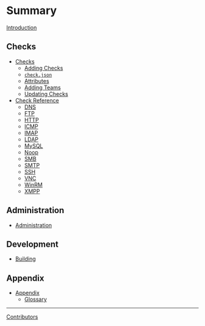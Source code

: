 Summary
=======

[Introduction]()

Checks
------

- [Checks](./checks.md)
  - [Adding Checks](./checks/adding_checks.md)
  - [`check.json`](./checks/check_json.md)
  - [Attributes](./checks/attributes.md)
  - [Adding Teams](./checks/adding_teams.md)
  - [Updating Checks](./checks/updating.md)
- [Check Reference](./reference.md)
  - [DNS](./reference/dns.md)
  - [FTP](./reference/ftp.md)
  - [HTTP](./reference/http.md)
  - [ICMP](./reference/icmp.md)
  - [IMAP](./reference/imap.md)
  - [LDAP](./reference/ldap.md)
  - [MySQL](./reference/mysql.md)
  - [Noop](./reference/noop.md)
  - [SMB](./reference/smb.md)
  - [SMTP](./reference/smtp.md)
  - [SSH](./reference/ssh.md)
  - [VNC](./reference/vnc.md)
  - [WinRM](./reference/winrm.md)
  - [XMPP](./reference/xmpp.md)

Administration
--------------

- [Administration](./administration.md)

Development
-----------

- [Building]()

Appendix
--------

- [Appendix]()
  - [Glossary]()

---

[Contributors]()